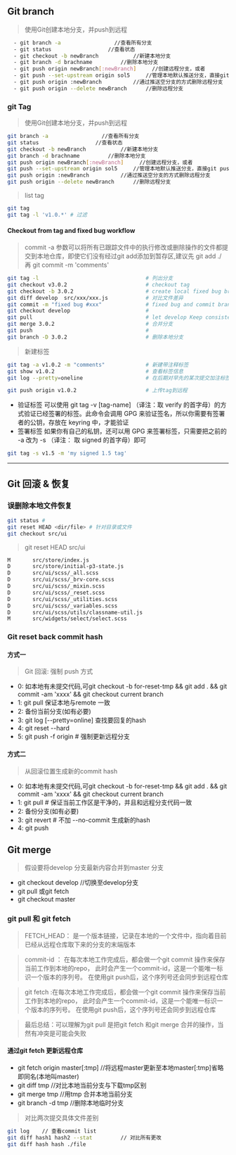 ## Git branch

> 使用Git创建本地分支，并push到远程

``` bash
  - git branch -a                 //查看所有分支
  - git status                  //查看状态
  - git checkout -b newBranch           //新建本地分支
  - git branch -d brachname         //删除本地分支
  - git push origin newBranch[:newBranch]     //创建远程分支，或者
  - git push --set-upstream origin sol5     //管理本地默认推送分支，直接git push
  - git push origin :newBranch          //通过推送空分支的方式删除远程分支
  - git push origin --delete newBranch      //删除远程分支
```

### git Tag 

> 使用Git创建本地分支，并push到远程

```bash
git branch -a                 //查看所有分支
git status                  //查看状态
git checkout -b newBranch           //新建本地分支
git branch -d brachname         //删除本地分支
git push origin newBranch[:newBranch]     //创建远程分支，或者
git push --set-upstream origin sol5     //管理本地默认推送分支，直接git push
git push origin :newBranch          //通过推送空分支的方式删除远程分支
git push origin --delete newBranch      //删除远程分支
```

> list tag 

```bash
git tag
git tag -l 'v1.0.*' # 过滤
```

#### Checkout from tag and fixed bug workflow

> commit -a 参数可以将所有已跟踪文件中的执行修改或删除操作的文件都提交到本地仓库，即使它们没有经过git add添加到暂存区,建议先 git add ./ 再 git commit -m 'comments'

```bash
git tag -l                                  # 列出分支 
git checkout v3.0.2                         # checkout tag 
git checkout -b 3.0.2                       # create local fixed bug branch 
git diff develop  src/xxx/xxx.js            # 对比文件差异
git commit -m "fixed bug #xxx"              # fixed bug and commit branch
git checkout develop                        #
git pull                                    # let develop Keep consistent remote
git merge 3.0.2                             # 合并分支 
git push                                    # 
git branch -D 3.0.2                         # 删除本地分支
```

> 新建标签

```bash
git tag -a v1.0.2 -m "comments"             # 新建带注释标签
git show v1.0.2                             # 查看标签信息
git log --pretty=oneline                    # 在后期对早先的某次提交加注标签。比如此示例展示的提交历史中

git push origin v1.0.2                      # 上传tag到远程

```

- 验证标签 可以使用 git tag -v [tag-name] （译注：取 verify 的首字母）的方式验证已经签署的标签。此命令会调用 GPG 来验证签名，所以你需要有签署者的公钥，存放在 keyring 中，才能验证
- 签署标签 如果你有自己的私钥，还可以用 GPG 来签署标签，只需要把之前的 -a 改为 -s （译注： 取 signed 的首字母）即可

 ```bash 
 git tag -s v1.5 -m 'my signed 1.5 tag'
 ```

 ----

## Git 回滚 & 恢复

### 误删除本地文件恢复

```bash
git status # 
git reset HEAD <dir/file> # 针对目录或文件
git checkout src/ui
```

> git reset HEAD src/ui

```bash
M       src/store/index.js
D       src/store/initial-p3-state.js
D       src/ui/scss/_all.scss
D       src/ui/scss/_brv-core.scss
D       src/ui/scss/_mixin.scss
D       src/ui/scss/_reset.scss
D       src/ui/scss/_utilities.scss
D       src/ui/scss/_variables.scss
D       src/ui/scss/utils/classname-util.js
M       src/widgets/select/select.scss
```

### Git reset back commit hash

#### 方式一

> Git 回滚: 强制 push 方式

- 0: 如本地有未提交代码,可git checkout -b for-reset-tmp && git add . && git commit -am 'xxxx' && git checkout current branch
- 1: git pull 保证本地与remote 一致
- 2: 备份当前分支(如有必要)
- 3: git log [--pretty=online] 查找要回复的hash
- 4: git reset --hard <commit hash>
- 5: git push -f origin <branch name>  # 强制更新远程分支

#### 方式二

> 从回滚位置生成新的commit hash


- 0: 如本地有未提交代码,可git checkout -b for-reset-tmp && git add . && git commit -am 'xxxx' && git checkout current branch
- 1: git pull   # 保证当前工作区是干净的，并且和远程分支代码一致
- 2: 备份分支(如有必要)
- 3: git revert <hash> # 不加 --no-commit 生成新的hash
- 4: git push

## Git merge

> 假设要将develop 分支最新内容合并到master 分支

- git checkout develop            //切换至develop分支
- git pull 或git fetch
- git checkout master

### git pull 和 git fetch

> FETCH_HEAD： 是一个版本链接，记录在本地的一个文件中，指向着目前已经从远程仓库取下来的分支的末端版本

> commit-id ：  在每次本地工作完成后，都会做一个git commit 操作来保存当前工作到本地的repo， 此时会产生一个commit-id，这是一个能唯一标识一个版本的序列号。 在使用git push后，这个序列号还会同步到远程仓库

> git fetch :在每次本地工作完成后，都会做一个git commit 操作来保存当前工作到本地的repo， 此时会产生一个commit-id，这是一个能唯一标识一个版本的序列号。 在使用git push后，这个序列号还会同步到远程仓库


> 最后总结：可以理解为git pull 是把git fetch 和git merge 合并的操作，当然有冲突是可能会失败 

#### 通过git fetch 更新远程仓库

  - git fetch origin master[:tmp]       //将远程master更新至本地master[:tmp]省略即同名(本地叫master)
  - git diff tmp              //对比本地当前分支与下载tmp区别
  - git merge tmp             //用tmp 合并本地当前分支
  - git branch -d tmp             //删除本地临时分支

> 对比两次提交具体文件差别

``` bash
git log    // 查看commit list 
git diff hash1 hash2 --stat         // 对比所有更改
git diff hash hash ./file 
```